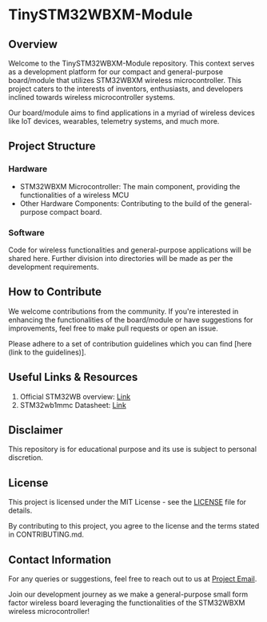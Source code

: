 # TinySTM32WBXM-Module

## Overview
Welcome to the TinySTM32WBXM-Module repository. This context serves as a development platform for our compact and general-purpose board/module that utilizes STM32WBXM wireless microcontroller. This project caters to the interests of inventors, enthusiasts, and developers inclined towards wireless microcontroller systems. 

Our board/module aims to find applications in a myriad of wireless devices like IoT devices, wearables, telemetry systems, and much more.

## Project Structure

### Hardware
- STM32WBXM Microcontroller: The main component, providing the functionalities of a wireless MCU
- Other Hardware Components: Contributing to the build of the general-purpose compact board.

### Software
Code for wireless functionalities and general-purpose applications will be shared here. Further division into directories will be made as per the development requirements.

## How to Contribute
We welcome contributions from the community. If you're interested in enhancing the functionalities of the board/module or have suggestions for improvements, feel free to make pull requests or open an issue. 

Please adhere to a set of contribution guidelines which you can find [here (link to the guidelines)].

## Useful Links & Resources
1. Official STM32WB overview: [Link](https://www.st.com/resource/en/product_presentation/microcontrollers_stm32wbxm_wireless-modules_product_overview.pdf)
2. STM32wb1mmc Datasheet: [Link](https://www.st.com/resource/en/datasheet/stm32wb1mmc.pdf)

## Disclaimer
This repository is for educational purpose and its use is subject to personal discretion. 

## License
This project is licensed under the MIT License - see the [LICENSE](LICENSE) file for details.

By contributing to this project, you agree to the license and the terms stated in CONTRIBUTING.md.

## Contact Information
For any queries or suggestions, feel free to reach out to us at [Project Email](mailto:jakub.michalik.pro@gmail.com). 

Join our development journey as we make a general-purpose small form factor wireless board leveraging the functionalities of the STM32WBXM wireless microcontroller!
